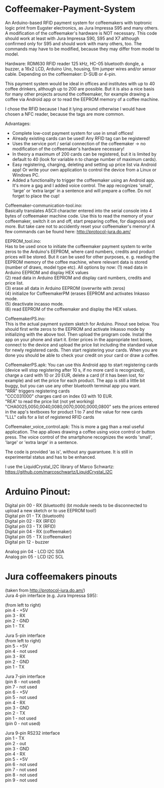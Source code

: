 Coffeemaker-Payment-System
==========================

An Arduino-based RFID payment system for coffeemakers with toptronic logic print from Eugster electronics, as Jura Impressa S95 and many others. A modification of the coffeemaker's hardware is NOT necessary. This code should work at least with Jura Impressa S90, S95 and X7 although confirmed only for S95 and should work with many others, too. The commands may have to be modified, because they may differ from model to model.    
   
Hardware: RDM630 RFID reader 125 kHz, HC-05 bluetooth dongle, a buzzer, a 16x2 LCD, Arduino Uno, housing, f/m jumper wires and/or sensor cable. Depending on the coffeemaker: D-SUB or 4-pin.     

This payment system would be ideal in offices and institutes with up to 40 coffee drinkers, although up to 200 are possible. But it is also a nice basis for many other projects around the coffeemaker, for example drawing a coffee via Android app or to read the EEPROM memory of a coffee machine.    

I chose the RFID because I had it lying around otherwise I would have chosen a NFC reader, because the tags are more common.     
   
Advantages:   
- Complete low-cost payment system for use in small offices!    
- Already existing cards can be used! Any RFID tag can be registered!    
- Uses the service port / serial connection of the coffeemaker -> no modification of the coffeemaker's hardware necessary!   
- In theory a maximum of 200 cards can be registered, but it is limited by default to 40 (look for variable n to change number of maximum cards).   
- Easy registering, charging, deleting and setting up price list via Android app! Or write your own application to control the device from a Linux or Windows PC.   
- Added a functionality to trigger the coffeemaker using an Android app. It's more a gag and I added voice control. The app recognizes 'small', 'large' or 'extra large' in a sentence and will prepare a coffee. Do not forget to place the cup!    
   
Coffeemaker-communication-tool.ino:     
Basically translates ASCII character entered into the serial console into 4 bytes of coffeemaker machine code. Use this to read the memory of your coffeemaker, switch it on and off, start preparing coffee, for diagnosis and more. But take care not to accidently reset your coffeemaker's memory! A few commands can be found here: http://protocol-jura.do.am/   
     
EEPROM_tool.ino:       
Has to be used once to initiate the coffeemaker payment system to write zeros to the Arduino's EEPROM, where card numbers, credits and product prices will be stored. But it can be used for other purposes, e. g. reading the EEPROM memory of the coffee machine, where relevant data is stored (number of draws, model type etc). All options by now:
(1) read data in Arduino EEPROM and display HEX values         
(2) read data in Arduino EEPROM and display card numbers, credits and price list.       
(3) erase all data in Arduino EEPROM (overwrite with zeros)         
(4) initialize for CoffeemakerPM (erases EEPROM and activates Inkasso mode.       
(5) deactivate incasso mode.          
(6) read EEPROM of the coffeemaker and display the HEX values.              
   
CoffeemakerPS.ino:    
This is the actual payment system sketch for Arduino. Pinout see below. You should first write zeros to the EEPROM and activate Inkasso mode by initializing with the above tool. Then upload the program code. Install the app on your phone and start it. Enter prices in the appropriate text boxes, connect to the device and upload the price list including the standard value for newly registered cards. Then start registering your cards. When you are done you should be able to check your credit on your card or draw a coffee.    
   
CoffeemakerPS.apk: You can use this Android app to start registering cards (device will stop registering after 10 s, if no more card is recognized), charge a card with 10 or 20 EUR, delete a card (if it has been lost, for example) and set the price for each product. The app is still a little bit buggy, but you can use any other bluetooth terminal app you want.    
"RRR" triggers registering cards   
"CCC031000" charges card on index 03 with 10 EUR.   
"REA" to read the price list (not yet working)   
"CHA0025,0050,0040,0080,0070,0000,0000,0800" sets the prices entered in the app's textboxes for product 1 to 7 and the value for new cards   
"LLL" calls for a list of registered RFID cards   

Coffeemaker_voice_control.apk: This is more a gag than a real useful application. The app allows drawing a coffee using voice control or button press. The voice control of the smartphone recognizes the words 'small', 'large' or 'extra large' in a sentence. 
   
The code is provided 'as is', without any guarantuee. It is still in experimental status and has to be enhanced.   

I use the LiquidCrystal_I2C library of Marco Schwartz: https://github.com/marcoschwartz/LiquidCrystal_I2C
   
Arduino Pinout:   
===============   
Digital pin 00 - RX (bluetooth)   (bt module needs to be disconnected to upload a new sketch or to use EEPROM tool!)      
Digital pin 01 - TX (bluetooth)   
Digital pin 02 - RX (RFID)   
Digital pin 03 - TX (RFID)   
Digital pin 04 - RX (coffeemaker)   
Digital pin 05 - TX (coffeemaker)      
Digital pin 12 - buzzer  
   
Analog pin 04 - LCD I2C SDA  
Analog pin 05 - LCD I2C SCL  
   
Jura coffeemakers pinouts  
=========================   
(taken from http://protocol-jura.do.am/)   
Jura 4-pin interface (e.g. Jura Impressa S95):   
     
(from left to right)    
pin 4 - +5V    
pin 3 - RX  
pin 2 - GND  
pin 1 - TX  
    
Jura 5-pin interface  
(from left to right)  
pin 5 - +5V   
pin 4 - not used  
pin 3 - RX  
pin 2 - GND  
pin 1 - TX  
   
Jura 7-pin interface  
(pin 8 - not used)  
pin 7 - not used   
pin 6 - +5V  
pin 5 - not used  
pin 4 - RX   
pin 3 - GND  
pin 2 - TX  
pin 1 - not used  
(pin 0 - not used)  
  
Jura 9-pin RS232 interface  
pin 1 - TX   
pin 2 - out    
pin 3 - GND   
pin 4 - RX   
pin 5 - +5V   
pin 6 - not used  
pin 7 - not used   
pin 8 - not used  
pin 9 - not used  


